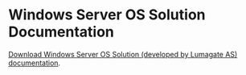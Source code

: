# Windows Server OS Solution Documentation
[Download Windows Server OS Solution (developed by Lumagate AS) documentation](Windows_Server_OS_Solution_Documenatation.docx?raw=true).
